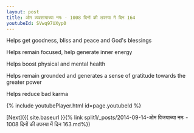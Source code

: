 ```yaml
---
layout: post
title: ओम व्यवसायाच्या नमः - 1008 दिनों की तपस्या में दिन 164
youtubeId: SVwq97UXyp0
---
```

 
 
Helps get goodness, bliss and peace and God's blessings
 
Helps remain focused, help generate inner energy 
 
Helps boost physical and mental health 
 
Helps remain grounded and generates a sense of gratitude towards the greater power 
 
Helps reduce bad karma
 
 
 
 


{% include youtubePlayer.html id=page.youtubeId %}
 
[Next]({{ site.baseurl }}{% link  split1/_posts/2014-09-14-ओम विजयाच्या नमः - 1008 दिनों की तपस्या में दिन 163.md%})
 
